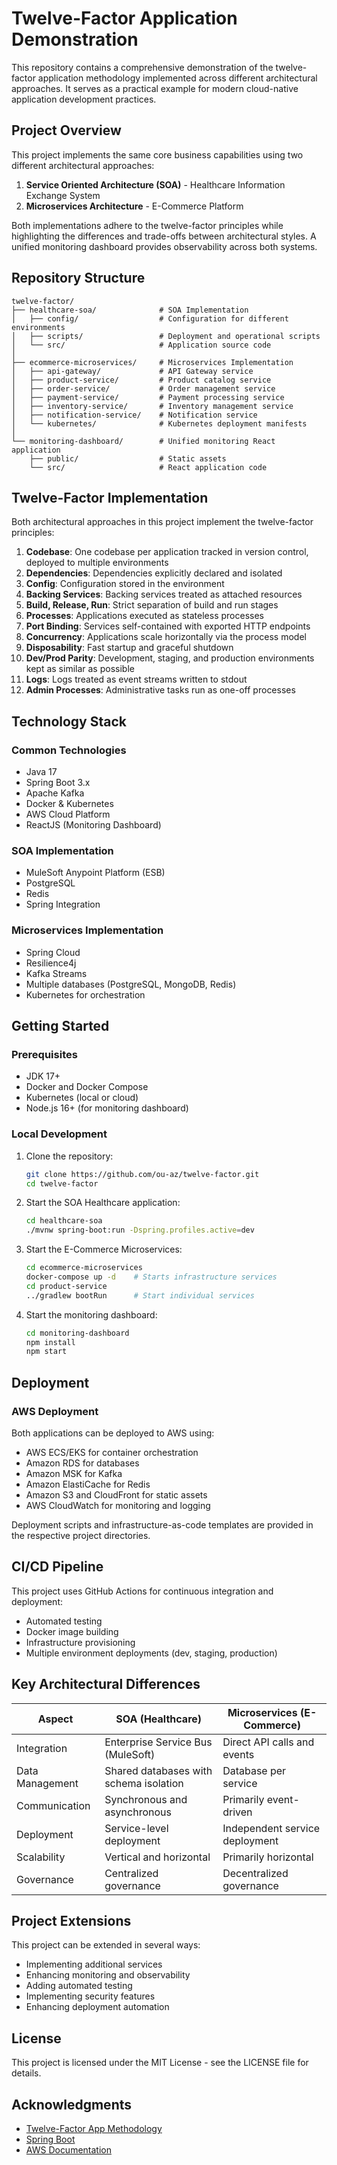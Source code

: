 # Twelve-Factor Application Demonstration

This repository contains a comprehensive demonstration of the twelve-factor application methodology implemented across different architectural approaches. It serves as a practical example for modern cloud-native application development practices.

## Project Overview

This project implements the same core business capabilities using two different architectural approaches:

1. **Service Oriented Architecture (SOA)** - Healthcare Information Exchange System
2. **Microservices Architecture** - E-Commerce Platform

Both implementations adhere to the twelve-factor principles while highlighting the differences and trade-offs between architectural styles. A unified monitoring dashboard provides observability across both systems.

## Repository Structure

```
twelve-factor/
├── healthcare-soa/              # SOA Implementation
│   ├── config/                  # Configuration for different environments
│   ├── scripts/                 # Deployment and operational scripts
│   └── src/                     # Application source code
│
├── ecommerce-microservices/     # Microservices Implementation
│   ├── api-gateway/             # API Gateway service
│   ├── product-service/         # Product catalog service
│   ├── order-service/           # Order management service
│   ├── payment-service/         # Payment processing service
│   ├── inventory-service/       # Inventory management service
│   ├── notification-service/    # Notification service
│   └── kubernetes/              # Kubernetes deployment manifests
│
└── monitoring-dashboard/        # Unified monitoring React application
    ├── public/                  # Static assets
    └── src/                     # React application code
```

## Twelve-Factor Implementation

Both architectural approaches in this project implement the twelve-factor principles:

1. **Codebase**: One codebase per application tracked in version control, deployed to multiple environments
2. **Dependencies**: Dependencies explicitly declared and isolated
3. **Config**: Configuration stored in the environment
4. **Backing Services**: Backing services treated as attached resources
5. **Build, Release, Run**: Strict separation of build and run stages
6. **Processes**: Applications executed as stateless processes
7. **Port Binding**: Services self-contained with exported HTTP endpoints
8. **Concurrency**: Applications scale horizontally via the process model
9. **Disposability**: Fast startup and graceful shutdown
10. **Dev/Prod Parity**: Development, staging, and production environments kept as similar as possible
11. **Logs**: Logs treated as event streams written to stdout
12. **Admin Processes**: Administrative tasks run as one-off processes

## Technology Stack

### Common Technologies
- Java 17
- Spring Boot 3.x
- Apache Kafka
- Docker & Kubernetes
- AWS Cloud Platform
- ReactJS (Monitoring Dashboard)

### SOA Implementation
- MuleSoft Anypoint Platform (ESB)
- PostgreSQL
- Redis
- Spring Integration

### Microservices Implementation
- Spring Cloud
- Resilience4j
- Kafka Streams
- Multiple databases (PostgreSQL, MongoDB, Redis)
- Kubernetes for orchestration

## Getting Started

### Prerequisites
- JDK 17+
- Docker and Docker Compose
- Kubernetes (local or cloud)
- Node.js 16+ (for monitoring dashboard)

### Local Development

1. Clone the repository:
   ```bash
   git clone https://github.com/ou-az/twelve-factor.git
   cd twelve-factor
   ```

2. Start the SOA Healthcare application:
   ```bash
   cd healthcare-soa
   ./mvnw spring-boot:run -Dspring.profiles.active=dev
   ```

3. Start the E-Commerce Microservices:
   ```bash
   cd ecommerce-microservices
   docker-compose up -d    # Starts infrastructure services
   cd product-service
   ../gradlew bootRun      # Start individual services
   ```

4. Start the monitoring dashboard:
   ```bash
   cd monitoring-dashboard
   npm install
   npm start
   ```

## Deployment

### AWS Deployment

Both applications can be deployed to AWS using:
- AWS ECS/EKS for container orchestration
- Amazon RDS for databases
- Amazon MSK for Kafka
- Amazon ElastiCache for Redis
- Amazon S3 and CloudFront for static assets
- AWS CloudWatch for monitoring and logging

Deployment scripts and infrastructure-as-code templates are provided in the respective project directories.

## CI/CD Pipeline

This project uses GitHub Actions for continuous integration and deployment:
- Automated testing
- Docker image building
- Infrastructure provisioning
- Multiple environment deployments (dev, staging, production)

## Key Architectural Differences

| Aspect | SOA (Healthcare) | Microservices (E-Commerce) |
|--------|------------------|----------------------------|
| Integration | Enterprise Service Bus (MuleSoft) | Direct API calls and events |
| Data Management | Shared databases with schema isolation | Database per service |
| Communication | Synchronous and asynchronous | Primarily event-driven |
| Deployment | Service-level deployment | Independent service deployment |
| Scalability | Vertical and horizontal | Primarily horizontal |
| Governance | Centralized governance | Decentralized governance |

## Project Extensions

This project can be extended in several ways:
- Implementing additional services
- Enhancing monitoring and observability
- Adding automated testing
- Implementing security features
- Enhancing deployment automation

## License

This project is licensed under the MIT License - see the LICENSE file for details.

## Acknowledgments

- [Twelve-Factor App Methodology](https://12factor.net/)
- [Spring Boot](https://spring.io/projects/spring-boot)
- [AWS Documentation](https://aws.amazon.com/documentation/)
